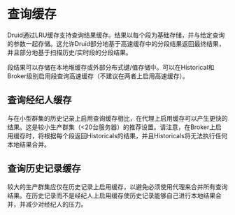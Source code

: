 # 查询缓存

Druid通过LRU缓存支持查询结果缓存。结果以每个段为基础存储，并与给定查询的参数一起存储。这允许Druid部分地基于高速缓存中的分段结果返回最终结果，并且部分地基于扫描历史/实时段的分段结果。

段结果可以存储在本地堆缓存或外部分布式键/值存储中。可以在Historical和Broker级别启用段查询高速缓存（不建议在两者上启用高速缓存）。

## 查询经纪人缓存

与在小型群集的历史记录上启用查询缓存相比，在代理上启用缓存可以产生更快的结果。这是较小生产群集（<20台服务器）的推荐设置。请注意，在Broker上启用缓存时，将根据每个段返回Historicals的结果，并且Historicals将无法执行任何本地结果合并。

## 查询历史记录缓存

较大的生产群集应仅在历史记录上启用缓存，以避免必须使用代理来合并所有查询结果。在历史记录而不是经纪人上启用缓存使历史记录能够自己进行本地结果合并，并减少对经纪人的压力。